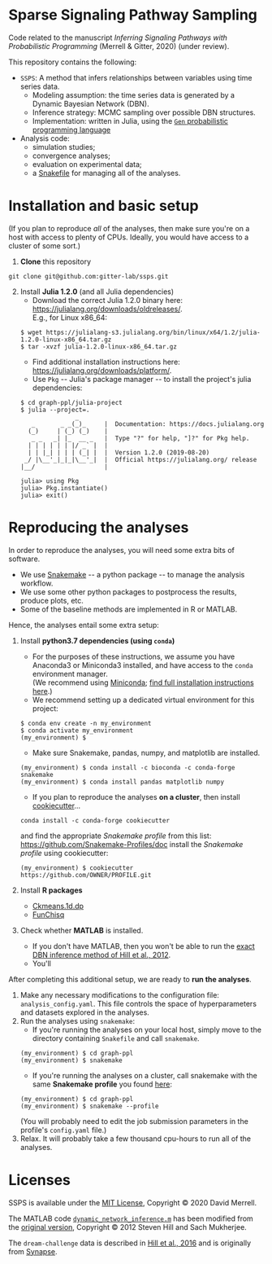 # Sparse Signaling Pathway Sampling

Code related to the manuscript _Inferring Signaling Pathways with Probabilistic Programming_ (Merrell & Gitter, 2020) (under review).

This repository contains the following:

* `SSPS`: A method that infers relationships between variables using time series data.
    - Modeling assumption: the time series data is generated by a Dynamic Bayesian Network (DBN).
    - Inference strategy: MCMC sampling over possible DBN structures.
    - Implementation: written in Julia, using the [`Gen` probabilistic programming language](https://probcomp.github.io/Gen/)
* Analysis code:
    - simulation studies;
    - convergence analyses;
    - evaluation on experimental data;
    - a [Snakefile](https://snakemake.readthedocs.io/en/stable/#) for managing all of the analyses.
    
# Installation and basic setup

(If you plan to reproduce *all* of the analyses, then make sure you're on a host with access to plenty of CPUs.
Ideally, you would have access to a cluster of some sort.)

1. **Clone** this repository
```
git clone git@github.com:gitter-lab/ssps.git
```
2. Install **Julia 1.2.0** (and all Julia dependencies)
    * Download the correct Julia 1.2.0 binary here: https://julialang.org/downloads/oldreleases/. <br>
      E.g., for Linux x86_64:
    ```
    $ wget https://julialang-s3.julialang.org/bin/linux/x64/1.2/julia-1.2.0-linux-x86_64.tar.gz
    $ tar -xvzf julia-1.2.0-linux-x86_64.tar.gz
    ```
    * Find additional installation instructions here: https://julialang.org/downloads/platform/.
    * Use `Pkg` -- Julia's package manager -- to install the project's julia dependencies:
    ```
    $ cd graph-ppl/julia-project
    $ julia --project=. 
                   _
       _       _ _(_)_     |  Documentation: https://docs.julialang.org
      (_)     | (_) (_)    |
       _ _   _| |_  __ _   |  Type "?" for help, "]?" for Pkg help.
      | | | | | | |/ _` |  |
      | | |_| | | | (_| |  |  Version 1.2.0 (2019-08-20)
     _/ |\__'_|_|_|\__'_|  |  Official https://julialang.org/ release
    |__/                   |

    julia> using Pkg
    julia> Pkg.instantiate()
    julia> exit()
    ```

      
# Reproducing the analyses

In order to reproduce the analyses, you will need some extra bits of software.
* We use [Snakemake](https://snakemake.readthedocs.io/en/stable/#) -- a python package -- to manage the analysis workflow.
* We use some other python packages to postprocess the results, produce plots, etc.
* Some of the baseline methods are implemented in R or MATLAB.


Hence, the analyses entail some extra setup:
    
1. Install **python3.7 dependencies (using `conda`)**
    * For the purposes of these instructions, we assume you have Anaconda3 or Miniconda3 installed,
      and have access to the `conda` environment manager. <br>
      (We recommend using [Miniconda](https://docs.conda.io/en/latest/miniconda.html);
      [find full installation instructions here](https://conda.io/projects/conda/en/latest/user-guide/install/index.html).) 
    * We recommend setting up a dedicated virtual environment for this project:
    ```
    $ conda env create -n my_environment
    $ conda activate my_environment
    (my_environment) $ 
    ```
    * Make sure Snakemake, pandas, numpy, and matplotlib are installed.
    ```
    (my_environment) $ conda install -c bioconda -c conda-forge snakemake
    (my_environment) $ conda install pandas matplotlib numpy
    ```
    * If you plan to reproduce the analyses **on a cluster**, then install 
    [cookiecutter](https://cookiecutter.readthedocs.io/en/1.7.0/)...
    ```
    conda install -c conda-forge cookiecutter
    ```
    and find the appropriate *Snakemake profile* from this list:
    https://github.com/Snakemake-Profiles/doc
    install the *Snakemake profile* using cookiecutter:
    ```
    (my_environment) $ cookiecutter https://github.com/OWNER/PROFILE.git
    ```
    
2. Install **R packages**
    * [Ckmeans.1d.dp](https://cran.r-project.org/web/packages/Ckmeans.1d.dp/index.html)
    * [FunChisq](https://cran.r-project.org/web/packages/FunChisq/index.html)

3. Check whether **MATLAB** is installed.
    * If you don't have MATLAB, then you won't be able to run the 
    [exact DBN inference method of Hill et al., 2012](https://academic.oup.com/bioinformatics/article/28/21/2804/235527).
    * You'll

After completing this additional setup, we are ready to **run the analyses**.
1. Make any necessary modifications to the configuration file: `analysis_config.yaml`.
   This file controls the space of hyperparameters and datasets explored in the analyses.
2. Run the analyses using `snakemake`:
    * If you're running the analyses on your local host, simply move to the directory containing `Snakefile`
    and call `snakemake`.
    ```
    (my_environment) $ cd graph-ppl
    (my_environment) $ snakemake
    ```
    * If you're running the analyses on a cluster, call snakemake with the same **Snakemake profile** you found 
    [here](https://github.com/Snakemake-Profiles/doc):
    ```
    (my_environment) $ cd graph-ppl
    (my_environment) $ snakemake --profile
    ```
    (You will probably need to edit the job submission parameters in the profile's `config.yaml` file.)
3. Relax. It will probably take a few thousand cpu-hours to run all of the analyses.

# Licenses

SSPS is available under the [MIT License](LICENSE.txt), Copyright © 2020 David Merrell.

The MATLAB code [`dynamic_network_inference.m`](hill-method/dynamic_network_inference.m) has been modified from the [original version](http://mukherjeelab.nki.nl/DBN.html), Copyright © 2012 Steven Hill and Sach Mukherjee.

The `dream-challenge` data is described in [Hill et al., 2016](http://doi.org/10.1038/nmeth.3773) and is originally from [Synapse](https://www.synapse.org/#!Synapse:syn1720047/wiki/93228).

